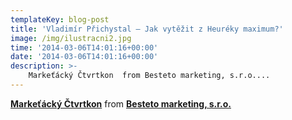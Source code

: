 ```yaml
---
templateKey: blog-post
title: 'Vladimír Přichystal – Jak vytěžit z Heuréky maximum?'
image: /img/ilustracni2.jpg
time: '2014-03-06T14:01:16+00:00'
date: '2014-03-06T14:01:16+00:00'
description: >-
    Markeťácký Čtvrtkon  from Besteto marketing, s.r.o....
---
```

  **[Markeťácký Čtvrtkon](https://www.slideshare.net/Besteto_cz/tvrtkon "Markeťácký Čtvrtkon")**  from **[Besteto marketing, s.r.o.](http://www.slideshare.net/Besteto_cz)**